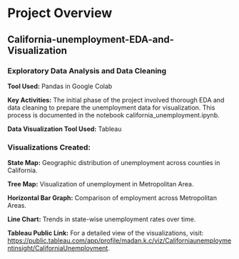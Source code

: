 # Project Overview

## California-unemployment-EDA-and-Visualization


### Exploratory Data Analysis and Data Cleaning

**Tool Used:** Pandas in Google Colab

**Key Activities:** The initial phase of the project involved thorough EDA and data cleaning to prepare the unemployment data for visualization. This process is documented in the notebook california_unemployment.ipynb.

**Data Visualization Tool Used:** Tableau


### Visualizations Created:

**State Map:** Geographic distribution of unemployment across counties in California.

**Tree Map:** Visualization of unemployment in Metropolitan Area.

**Horizontal Bar Graph:** Comparison of employment across Metropolitan Areas.

**Line Chart:** Trends in state-wise unemployment rates over time.

**Tableau Public Link:** For a detailed view of the visualizations, visit: https://public.tableau.com/app/profile/madan.k.c/viz/Californiaunemploymentinsight/CaliforniaUnemployment.
